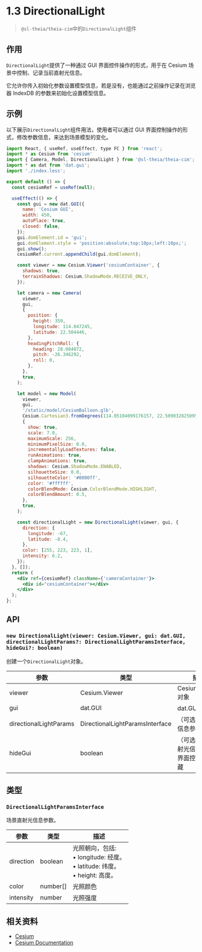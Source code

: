# 1.3 DirectionalLight

> `@sl-theia/theia-cim`中的`DirectionalLight`组件

## 作用

`DirectionalLight`提供了一种通过 GUI 界面控件操作的形式，用于在 Cesium 场景中控制、记录当前直射光信息。

它允许你传入初始化参数设置模型信息，若是没有，也能通过之前操作记录在浏览器 IndexDB 的参数来初始化设置模型信息。

## 示例

以下展示`DirectionalLight`组件用法，使用者可以通过 GUI 界面控制操作的形式，修改参数信息，来达到场景模型的变化。

```jsx
import React, { useRef, useEffect, type FC } from 'react';
import * as Cesium from 'cesium'
import { Camera, Model, DirectionalLight } from '@sl-theia/theia-cim';
import * as dat from 'dat.gui';
import './index.less';

export default () => {
  const cesiumRef = useRef(null);

  useEffect(() => {
    const gui = new dat.GUI({
      name: 'Cesium GUI',
      width: 450,
      autoPlace: true,
      closed: false,
    });
    gui.domElement.id = 'gui';
    gui.domElement.style = 'position:absolute;top:10px;left:10px;';
    gui.show();
    cesiumRef.current.appendChild(gui.domElement);

    const viewer = new Cesium.Viewer('cesiumContainer', {
      shadows: true,
      terrainShadows: Cesium.ShadowMode.RECEIVE_ONLY,
    });

    let camera = new Camera(
      viewer,
      gui,
      {
        position: {
          height: 359,
          longitude: 114.047245,
          latitude: 22.504446,
        },
        headingPitchRoll: {
          heading: 28.084072,
          pitch: -26.346292,
          roll: 0,
        },
      },
      true,
    );

    let model = new Model(
      viewer,
      gui,
      '/static/model/CesiumBalloon.glb',
      Cesium.Cartesian3.fromDegrees(114.05104099176157, 22.509032825095247, 50),
      {
        show: true,
        scale: 7.0,
        maximumScale: 256,
        minimumPixelSize: 0.0,
        incrementallyLoadTextures: false,
        runAnimations: true,
        clampAnimations: true,
        shadows: Cesium.ShadowMode.ENABLED,
        silhouetteSize: 0.0,
        silhouetteColor: '#0000ff',
        color: '#ffffff',
        colorBlendMode: Cesium.ColorBlendMode.HIGHLIGHT,
        colorBlendAmount: 0.5,
      },
      true,
    );

    const directionalLight = new DirectionalLight(viewer, gui, {
      direction: {
        longitude: -67,
        latitude: -8.4,
      },
      color: [255, 223, 223, 1],
      intensity: 6.2,
    });
  }, []);
  return (
    <div ref={cesiumRef} className={'cameraContainer'}>
      <div id="cesiumContainer"></div>
    </div>
  );
};
```

## API

### `new DirectionalLight(viewer: Cesium.Viewer, gui: dat.GUI, directionalLightParams?: DirectionalLightParamsInterface, hideGui?: boolean)`

创建一个`DirectionalLight`对象。

| 参数                   | 类型                            | 描述                                          |
| ---------------------- | ------------------------------- | --------------------------------------------- |
| viewer                 | Cesium.Viewer                   | Cesium.Viewer 对象                            |
| gui                    | dat.GUI                         | dat.GUI 对象                                  |
| directionalLightParams | DirectionalLightParamsInterface | （可选）直射光信息参数接口                    |
| hideGui                | boolean                         | （可选）控制直射光信息的 GUI 界面控件显示隐藏 |

## 类型

### `DirectionalLightParamsInterface`

场景直射光信息参数。

| 参数      | 类型     | 描述                                                                                 |
| --------- | -------- | ------------------------------------------------------------------------------------ |
| direction | boolean  | 光照朝向，包括: <br> • longitude: 经度。<br> • latitude: 纬度。<br> • height: 高度。 |
| color     | number[] | 光照颜色                                                                             |
| intensity | number   | 光照强度                                                                             |

## 相关资料

- [Cesium](https://cesium.com/)
- [Cesium Documentation](https://cesium.com/docs/)
